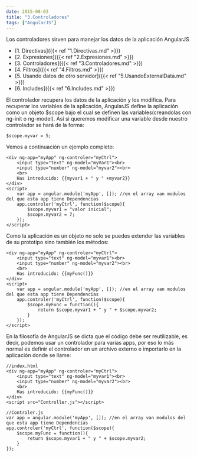 ```yaml
---
date: 2015-08-03
title: "3.Controladores"
tags: ["AngularJS"]
---
```

Los controladores sirven para manejar los datos de la aplicación AngularJS
<!--more-->

* [1. Directivas]({{< ref "1.Directivas.md" >}})
* [2. Expresiones]({{< ref "2.Expresiones.md" >}})
* [3. Controladores]({{< ref "3.Controladores.md" >}})
* [4. Filtros]({{< ref "4.Filtros.md" >}})
* [5. Usando datos de otro servidor]({{< ref "5.UsandoExternalData.md" >}})
* [6. Includes]({{< ref "6.Includes.md" >}})

El controlador recupera los datos de la aplicación y los modifica. Para recuperar los variables de la aplicación, AngularJS define la aplicación como un objeto $scope bajo el cual se definen las variables(creandolas con ng-init o ng-model). Así si queremos modificar una variable desde nuestro controlador se hará de la forma:

	$scope.myvar = 5;

Vemos a continuación un ejemplo completo:

	<div ng-app="myApp" ng-controler="myCtrl">
		<input type="text" ng-model="myVar1"><br>
		<input type="number" ng-model="myvar2"><br>
		<br>
		Has introducido: {{myvar1 + " y " +myvar2}}
	</div>
	<script>
		var app = angular.module('myApp', []); //en el array van modulos del que esta app tiene Dependencias
		app.controler('myCtrl', function($scope){
			$scope.myvar1 = "valor inicial";
			$scope.myvar2 = 7;
		});
	</script>

Como la aplicación es un objeto no solo se puedes extender las variables de su prototipo sino también los métodos:

	<div ng-app="myApp" ng-controler="myCtrl">
		<input type="text" ng-model="myvar1"><br>
		<input type="number" ng-model="myvar2"><br>
		<br>
		Has introducido: {{myFunc()}}
	</div>
	<script>
		var app = angular.module('myApp', []); //en el array van modulos del que esta app tiene Dependencias
		app.controler('myCtrl', function($scope){
			$scope.myFunc = function(){
				return $scope.myvar1 + " y " + $scope.myvar2;
			}
		});
	</script>

En la filosofía de AngularJS se dicta que el código debe ser reutilizable, es decir, podemos usar un controlador para varias apps, por eso lo más normal es definir el controlador en un archivo externo e importarlo en la aplicación donde se llame:

	//index.html
	<div ng-app="myApp" ng-controler="myCtrl">
		<input type="text" ng-model="myvar1"><br>
		<input type="number" ng-model="myvar2"><br>
		<br>
		Has introducido: {{myFunc()}}
	</div>
	<script src="Controller.js"></script>

	//Controler.js
	var app = angular.module('myApp', []); //en el array van modulos del que esta app tiene Dependencias
	app.controler('myCtrl', function($scope){
		$scope.myFunc = function(){
			return $scope.myvar1 + " y " + $scope.myvar2;
		}
	});
